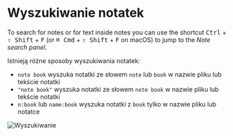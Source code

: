 # Wyszukiwanie notatek

To search for notes or for text inside notes you can use the shortcut <kbd>Ctrl</kbd> + <kbd>⇧ Shift</kbd> + <kbd>F</kbd> (or <kbd>⌘ Cmd</kbd> + <kbd>⇧ Shift</kbd> + <kbd>F</kbd> on macOS) to jump to the _Note search panel_.

Istnieją różne sposoby wyszukiwania notatek:

- `note book` wyszuka notatki ze słowem `note` lub `book` w nazwie pliku lub tekście notatki
- `"note book"` wyszuka notatki ze słowem `note book` w nazwie pliku lub tekście notatki
- `n:book` lub `name:book` wyszuka notatki z `book` tylko w nazwie pliku lub notatce

![Wyszukiwanie](/img/searching.png)
